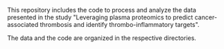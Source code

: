 This repository includes the code to process and analyze the data presented in the study "Leveraging plasma proteomics to predict cancer-associated thrombosis and identify thrombo-inflammatory targets".

The data and the code are organized in the respective directories.
